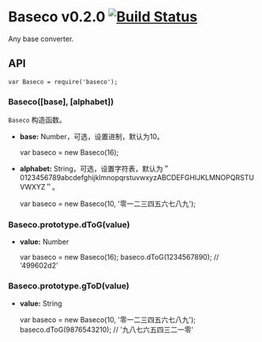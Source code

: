 Baseco v0.2.0 [![Build Status](https://travis-ci.org/zensh/baseco.png?branch=master)](https://travis-ci.org/zensh/baseco)
====================
Any base converter.

## API

    var Baseco = require('baseco');

### Baseco([base], [alphabet])

`Baseco` 构造函数。

+ **base:** Number，可选，设置进制，默认为10。

    var baseco = new Baseco(16);

+ **alphabet:** String，可选，设置字符表，默认为＂0123456789abcdefghijklmnopqrstuvwxyzABCDEFGHIJKLMNOPQRSTUVWXYZ＂。

    var baseco = new Baseco(10, '零一二三四五六七八九');


### Baseco.prototype.dToG(value)

+ **value:** Number

    var baseco = new Baseco(16);
    baseco.dToG(1234567890); // '499602d2'

### Baseco.prototype.gToD(value)

+ **value:** String

    var baseco = new Baseco(10, '零一二三四五六七八九');
    baseco.dToG(9876543210); // '九八七六五四三二一零'
